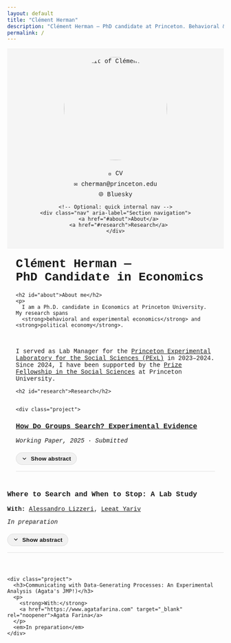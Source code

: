 ```yaml
---
layout: default
title: "Clément Herman"
description: "Clément Herman — PhD candidate at Princeton. Behavioral & experimental economics, political economy. Research on collective (group) search, stopping rules, and decision-making."
permalink: /
---
```


<style>
  body { font-family: "Courier New", Courier, monospace; }
  .container {
    display: flex; flex-wrap: wrap; max-width: 1000px; margin: 0 auto;
  }
  .sidebar {
    flex: 1 1 30%; padding: 20px; background-color: #f5f5f5;
    min-width: 200px; box-sizing: border-box; text-align: center;
  }
  .sidebar img {
    border-radius: 50%; width: 240px; height: 240px; object-fit: cover;
    margin-bottom: 15px;
  }
  .sidebar a { display: block; margin: 8px 0; text-decoration: none; }
  .main-content { flex: 1 1 70%; padding: 20px; box-sizing: border-box; }
  h1 { margin-top: 0; }
  .abstract { display: none; margin-top: 5px; }
  button { margin-top: 5px; }
  .project { margin-bottom: 40px; }
  .nav { margin: 10px 0 20px; }
  .nav a { margin-right: 12px; }

  :root{
    --accent:#111;             /* button text/icon */
    --accent-bg:#f1f1f1;       /* button background */
    --accent-bg-hover:#e7e7e7; /* hover */
    --ring:#8ab4f8;            /* focus ring */
    --abstract-bg:#fafafa;     /* abstract panel bg */
  }

  /* existing styles ... */
  body { font-family: "Courier New", Courier, monospace; }
  .container { display:flex; flex-wrap:wrap; max-width:1000px; margin:0 auto; }
  .sidebar { flex:1 1 30%; padding:20px; background-color:#f5f5f5; min-width:200px; box-sizing:border-box; text-align:center; }
  .sidebar img { border-radius:50%; width:240px; height:240px; object-fit:cover; margin-bottom:15px; }
  .sidebar a { display:block; margin:8px 0; text-decoration:none; }
  .main-content { flex:1 1 70%; padding:20px; box-sizing:border-box; }
  h1 { margin-top:0; }
  .project { margin-bottom:40px; }
  .nav { margin:10px 0 20px; }
  .nav a { margin-right:12px; }

  /* ---------- Abstract toggle button ---------- */
  .abstract-toggle{
    --pad-y: 6px; --pad-x: 12px; --radius: 999px;
    display:inline-flex; align-items:center; gap:8px;
    padding: var(--pad-y) var(--pad-x);
    border:1px solid #ddd; border-radius: var(--radius);
    background: var(--accent-bg);
    color: var(--accent); font-weight:600; letter-spacing:.2px;
    cursor:pointer; user-select:none;
    transition: background .15s ease, transform .06s ease;
  }
  .abstract-toggle:hover{ background: var(--accent-bg-hover); }
  .abstract-toggle:active{ transform: translateY(1px); }
  .abstract-toggle:focus-visible{
    outline: 3px solid var(--ring);
    outline-offset: 2px;
  }

  /* tiny chevron */
  .abstract-toggle svg{ width:14px; height:14px; transition: transform .2s ease; }
  .abstract-toggle[aria-expanded="true"] svg{ transform: rotate(180deg); }

  /* ---------- Abstract panel with smooth expand ---------- */
  .abstract[hidden]{ display:block; max-height:0; padding:0 0; overflow:hidden; }
  .abstract{
    background: var(--abstract-bg);
    border:1px solid #eee;
    border-radius:12px;
    margin-top:10px;
    padding:12px 14px;
    line-height:1.45;
    transition: max-height .25s ease, padding .2s ease, border-color .2s ease;
    max-height: 1000px; /* large enough to fit content */
  }

  /* Respect reduced motion */
  @media (prefers-reduced-motion: reduce){
    .abstract{ transition:none; }
    .abstract-toggle svg{ transition:none; }
  }
</style>


<div class="container">

  <div class="sidebar">
    <!-- SEO: add descriptive alt and lazy-load -->
    <img src="photo_clement_edit.png" alt="Portrait of Clément Herman" loading="lazy" width="140" height="140">
    <!-- SEO: add rel=noopener and rel=me for profile -->
    <a href="https://drive.google.com/file/d/1TrC1MCd6kxQlAt9jsvOpUZAS79TmcFaq/view?usp=share_link" target="_blank" rel="noopener">📄 CV</a>
    <a href="mailto:cherman@princeton.edu">✉️ cherman@princeton.edu</a>
    <a href="https://bsky.app/profile/clemherm.bsky.social" target="_blank" rel="me noopener">🌐 Bluesky</a>

    <!-- Optional: quick internal nav -->
    <div class="nav" aria-label="Section navigation">
      <a href="#about">About</a>
      <a href="#research">Research</a>
    </div>
  </div>

  <div class="main-content">
    <!-- SEO: put main keywords in H1 -->
    <h1>Clément Herman — <br> PhD Candidate in Economics</h1>

    <h2 id="about">About me</h2>
    <p>
      I am a Ph.D. candidate in Economics at Princeton University. My research spans
      <strong>behavioral and experimental economics</strong> and <strong>political economy</strong>.
<br> <br>
      I served as Lab Manager for the <a href="https://pexl.lab.run" target="_blank" rel="noopener">Princeton Experimental Laboratory for the Social Sciences (PExL)</a> in 2023–2024.
Since 2024, I have been supported by the <a href="https://gradschool.princeton.edu/financial-support/fellowships/princeton-fellowships/prize-fellowship-social-sciences" target="_blank" rel="noopener">Prize Fellowship in the Social Sciences</a> at Princeton University.
    </p>

    <h2 id="research">Research</h2>


    <div class="project">
  <h3>
    <a href="https://drive.google.com/file/d/1y5wnjRmn4bTxqYAMbl-4sAGgy0OrtrPL/view?usp=share_link"
       target="_blank" rel="noopener">
      How Do Groups Search? Experimental Evidence
    </a>
  </h3>
  <em>Working Paper, 2025 · Submitted</em><br>

  <!-- Button: nice pill with chevron -->
  <button type="button"
          class="abstract-toggle"
          aria-expanded="false"
          aria-controls="abs-groups"
          onclick="toggleAbstract('abs-groups', this)">
    <svg viewBox="0 0 24 24" aria-hidden="true"><path d="M12 15.5a1 1 0 0 1-.71-.29l-6-6a1 1 0 1 1 1.42-1.42L12 12.38l5.29-4.59a1 1 0 1 1 1.42 1.42l-6 6a1 1 0 0 1-.71.29z"/></svg>
    <span>Show abstract</span>
  </button>

  <div class="abstract" id="abs-groups" hidden>
        <p>Searching for a suitable alternative—whether in research teams, hiring committees, or households—is often a collective process, combining the trade-offs of individual search with the challenges of group decision-making. We study collective search in laboratory experiments, where groups of participants sequentially sample alternatives. We vary the stopping-decision rule and the alignment of group members’ preferences, and compare group behavior to that of individuals under otherwise identical conditions. Several patterns emerge. While individuals tend to undersearch, groups examine more alternatives, particularly when unanimity is required to stop. When preferences are aligned, group search generates beneficial effects: participants raise their standards, and low-value alternatives are more likely to be rejected. When preferences are misaligned, however, group search generates detrimental effects: high-value alternatives are often rejected, and participants adopt lower standards. These findings reveal a new channel, the sequential exploration of alternatives, through which groups can outperform or underperform individual decision-making.</p>
    </div>
</div>

<div class="project">
  <h3>Where to Search and When to Stop: A Lab Study</h3>
  <p>
    <strong>With:</strong>
    <a href="https://sites.google.com/view/lizzeri" target="_blank" rel="noopener">Alessandro Lizzeri</a>,
    <a href="https://www.lyariv.com" target="_blank" rel="noopener">Leeat Yariv</a>
  </p>
  <em>In preparation</em><br>

  <button type="button"
          class="abstract-toggle"
          aria-expanded="false"
          aria-controls="abs-where"
          onclick="toggleAbstract('abs-where', this)">
    <svg viewBox="0 0 24 24" aria-hidden="true"><path d="M12 15.5a1 1 0 0 1-.71-.29l-6-6a1 1 0 1 1 1.42-1.42L12 12.38l5.29-4.59a1 1 0 1 1 1.42 1.42l-6 6a1 1 0 0 1-.71.29z"/></svg>
    <span>Show abstract</span>
  </button>

  <div class="abstract" id="abs-where" hidden>
        <p>In many real-life situations—such as searching for jobs, houses, or spouses—individuals must explore heterogeneous options sequentially before making a choice. This paper investigates how individuals search and when they stop searching in environments with heterogeneous alternatives. Drawing on Weitzman’s (1979) optimal search theory, we design a large-scale experiment that systematically explores a broad universe of search problems, in which participants face sequential search tasks involving costly inspections of alternatives (boxes) with varying reward distributions and search costs. While participants generally follow the direction of optimal search—favoring alternatives with higher expected value, lower cost, or greater variance—we document systematic deviations. These include pervasive undersearching, negative responses to variance in approximately one-third of participants, and menu-dependent behavior that violates the index-based predictions of Weitzman’s rule. Using structural modeling, we identify distinct behavioral types. We also show that specific combinations of box characteristics give rise to different search patterns, with more complex menus triggering greater departures from optimal behavior. Our findings highlight both the power and the limits of classical search theory in explaining actual search behavior.</p>
  </div>
</div>

    <div class="project">
      <h3>Communicating with Data-Generating Processes: An Experimental Analysis (Agata's JMP!)</h3>
      <p>
        <strong>With:</strong>
        <a href="https://www.agatafarina.com" target="_blank" rel="noopener">Agata Farina</a>
      </p>
      <em>In preparation</em>
    </div>
  </div>
</div>

<script>
function toggleAbstract(id, btn){
  const panel = document.getElementById(id);
  const expanded = btn.getAttribute('aria-expanded') === 'true';
  btn.setAttribute('aria-expanded', String(!expanded));
  const label = btn.querySelector('span');
  if(label) label.textContent = expanded ? 'Show abstract' : 'Hide abstract';

  // animate via [hidden] toggle (CSS handles transitions)
  if(expanded){
    // closing
    panel.style.maxHeight = panel.scrollHeight + 'px'; // set current height to enable transition
    requestAnimationFrame(()=>{ 
      panel.setAttribute('hidden','');
      panel.style.maxHeight = null;
    });
  } else {
    // opening
    panel.removeAttribute('hidden');
    const target = panel.scrollHeight;
    panel.style.maxHeight = '0px';
    requestAnimationFrame(()=>{
      panel.style.maxHeight = target + 'px';
      // cleanup after transition
      panel.addEventListener('transitionend', function tidy(e){
        if(e.propertyName === 'max-height'){
          panel.style.maxHeight = null;
          panel.removeEventListener('transitionend', tidy);
        }
      });
    });
  }
}
</script>

<!-- =================== -->
<!-- Minimal JSON-LD SEO -->
<!-- =================== -->
<script type="application/ld+json">
{
  "@context": "https://schema.org",
  "@type": "Person",
  "name": "Clément Herman",
  "jobTitle": "PhD Candidate in Economics",
  "affiliation": {
    "@type": "CollegeOrUniversity",
    "name": "Princeton University"
  },
  "email": "mailto:cherman@princeton.edu",
  "url": "https://clement-herman.com",
  "sameAs": [
    "https://bsky.app/profile/clemherm.bsky.social",
    "https://scholar.google.com/scholar?q=Cl%C3%A9ment+Herman"
  ]
}
</script>

<!-- Example article schema for the working paper; duplicate & adjust for others if you like -->
<script type="application/ld+json">
{
  "@context": "https://schema.org",
  "@type": "ScholarlyArticle",
  "name": "How Do Groups Search? Experimental Evidence",
  "author": {
    "@type": "Person",
    "name": "Clément Herman"
  },
  "inLanguage": "en",
  "datePublished": "2025",
  "url": "https://drive.google.com/file/d/1y5wnjRmn4bTxqYAMbl-4sAGgy0OrtrPL/view?usp=share_link",
  "isAccessibleForFree": true
}
</script>
